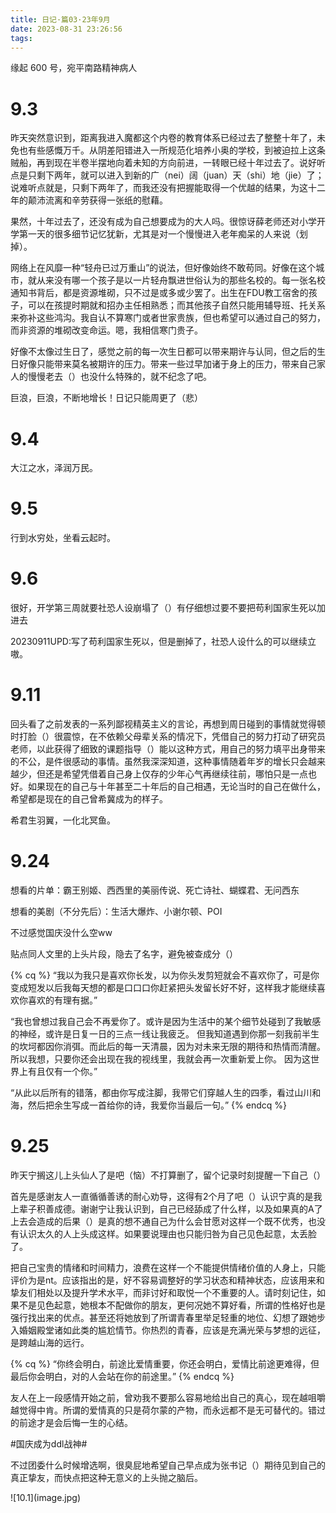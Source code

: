```yaml
---
title: 日记·篇03·23年9月
date: 2023-08-31 23:26:56
tags:
---
```

缘起 600 号，宛平南路精神病人
<!--more-->
<h1>9.3</h1>
<p>昨天突然意识到，距离我进入魔都这个内卷的教育体系已经过去了整整十年了，未免也有些感慨万千。从阴差阳错进入一所规范化培养小奥的学校，到被迫拉上这条贼船，再到现在半卷半摆地向着未知的方向前进，一转眼已经十年过去了。说好听点是只剩下两年，就可以进入到新的广（nei）阔（juan）天（shi）地（jie）了；说难听点就是，只剩下两年了，而我还没有把握能取得一个优越的结果，为这十二年的颠沛流离和辛劳获得一张纸的慰藉。<p>
<p>果然，十年过去了，还没有成为自己想要成为的大人吗。很惊讶薛老师还对小学开学第一天的很多细节记忆犹新，尤其是对一个慢慢进入老年痴呆的人来说（划掉）。<p>
<p>网络上在风靡一种“轻舟已过万重山”的说法，但好像始终不敢苟同。好像在这个城市，就从来没有哪一个孩子是以一片轻舟飘进世俗认为的那些名校的。每一张名校通知书背后，都是资源堆砌，只不过是或多或少罢了。出生在FDU教工宿舍的孩子，可以在孩提时期就和招办主任相熟悉；而其他孩子自然只能用辅导班、托关系来弥补这些鸿沟。我自认不算寒门或者世家贵族，但也希望可以通过自己的努力，而非资源的堆砌改变命运。嗯，我相信寒门贵子。<p>
<p>好像不太像过生日了，感觉之前的每一次生日都可以带来期许与认同，但之后的生日好像只能带来莫名被期许的压力。带来一些过早加诸于身上的压力，带来自己家人的慢慢老去（）也没什么特殊的，就不纪念了吧。<p>
<p>巨浪，巨浪，不断地增长！日记只能周更了（悲）<p>
<h1>9.4</h1>
<p>大江之水，泽润万民。<p>
<h1>9.5</h1>
<p>行到水穷处，坐看云起时。<p>
<h1>9.6</h1>
<p>很好，开学第三周就要社恐人设崩塌了（）有仔细想过要不要把苟利国家生死以加进去<p>
<p>20230911UPD:写了苟利国家生死以，但是删掉了，社恐人设什么的可以继续立嗷。<p>
<h1>9.11</h1>
<p>回头看了之前发表的一系列鄙视精英主义的言论，再想到周日碰到的事情就觉得顿时打脸（）很震惊，在不依赖父母辈关系的情况下，凭借自己的努力打动了研究员老师，以此获得了细致的课题指导（）能以这种方式，用自己的努力填平出身带来的不公，是件很感动的事情。虽然我深深知道，这种事情随着年岁的增长只会越来越少，但还是希望凭借着自己身上仅存的少年心气再继续往前，哪怕只是一点也好。如果现在的自己与十年甚至二十年后的自己相遇，无论当时的自己在做什么，希望都是现在的自己曾希冀成为的样子。<p>
<p>希君生羽翼，一化北冥鱼。<p>
<h1>9.24</h1>
<p>想看的片单：霸王别姬、西西里的美丽传说、死亡诗社、蝴蝶君、无问西东<p>
<p>想看的美剧（不分先后）：生活大爆炸、小谢尔顿、POI<p>
<p>不过感觉国庆没什么空ww<p>
<p>贴点同人文里的上头片段，隐去了名字，避免被查成分（）<p>
{% cq %}
“我以为我只是喜欢你长发，以为你头发剪短就会不喜欢你了，可是你变成短发以后我每天想的都是口口口你赶紧把头发留长好不好，这样我才能继续喜欢你喜欢的有理有据。”

“我也曾想过我自己会不再爱你了。或许是因为生活中的某个细节处碰到了我敏感的神经，或许是日复一日的三点一线让我疲乏。
但我知道遇到你那一刻我前半生的坎坷都因你消弭。而此后的每一天清晨，因为对未来无限的期待和热情而清醒。
所以我想，只要你还会出现在我的视线里，我就会再一次重新爱上你。
因为这世界上有且仅有一个你。”

“从此以后所有的错落，都由你写成注脚，我带它们穿越人生的四季，看过山川和海，然后把余生写成一首给你的诗，我爱你当最后一句。”
{% endcq %}
<h1>9.25</h1>
<p>昨天宁搁这儿上头仙人了是吧（恼）不打算删了，留个记录时刻提醒一下自己（）<p>
<p>首先是感谢友人一直循循善诱的耐心劝导，这得有2个月了吧（）认识宁真的是我上辈子积善成德。谢谢宁让我认识到，自己已经舔成了什么样，以及如果真的A了上去会造成的后果（）是真的想不通自己为什么会甘愿对这样一个既不优秀，也没有认识太久的人上头成这样。如果要说理由也只能归咎为自己见色起意，太丢脸了。<p>
<p>把自己宝贵的情绪和时间精力，浪费在这样一个不能提供情绪价值的人身上，只能评价为是nt。应该指出的是，好不容易调整好的学习状态和精神状态，应该用来和挚友们相处以及提升学术水平，而非讨好和取悦一个不重要的人。请时刻记住，如果不是见色起意，她根本不配做你的朋友，更何况她不算好看，所谓的性格好也是强行找出来的优点。甚至还将她放到了所谓青春里举足轻重的地位、幻想了跟她步入婚姻殿堂诸如此类的尴尬情节。你热烈的青春，应该是充满光荣与梦想的远征，是跨越山海的远行。<p>
{% cq %}
“你终会明白，前途比爱情重要，你还会明白，爱情比前途更难得，但最后你会明白，对的人会站在你的前途里。”
{% endcq %}
<p>友人在上一段感情开始之前，曾劝我不要那么容易地给出自己的真心，现在越咀嚼越觉得中肯。所谓的爱情真的只是荷尔蒙的产物，而永远都不是无可替代的。错过的前途才是会后悔一生的心结。<p>
<p>#国庆成为ddl战神#<p>
<p>不过团委什么时候增选啊，很臭屁地希望自己早点成为张书记（）期待见到自己的真正挚友，而快点把这种无意义的上头抛之脑后。<p>
<p>![10.1](image.jpg)<p>